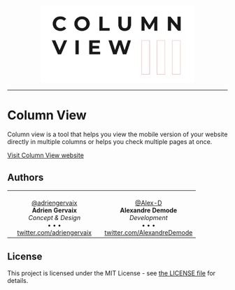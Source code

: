 <p align="center">
  <a href="https://column-view.alex-d.fr">
    <img src=".github/logo.svg" alt="Column View" width="70%">
  </a>
</p>


-----


# Column View

Column view is a tool that helps you view the mobile version of your website directly in multiple columns or helps you check multiple pages at once.

[Visit Column View website](https://column-view.alex-d.fr)


## Authors

<table>
<tbody>
  <tr width="100%">
    <td align="center" width="50%">
      <a href="https://github.com/adriengervaix">
        <img src="https://avatars2.githubusercontent.com/u/8452031?s=150&v=4" alt=""><br>
        @adriengervaix
      </a> <br>
      <strong>Adrien Gervaix</strong><br>
      <em>Concept & Design</em><br>
      &bull; &bull; &bull;<br>
      <a href="https://twitter.com/adriengervaix">
        twitter.com/adriengervaix
      </a>
    </td>
    <td align="center" width="50%">
      <a href="https://github.com/Alex-D">
        <img src="https://avatars2.githubusercontent.com/u/426843?s=150&v=4" alt=""><br>
        @Alex-D
      </a> <br>
      <strong>Alexandre Demode</strong><br>
      <em>Development</em><br>
      &bull; &bull; &bull;<br>
      <a href="https://twitter.com/AlexandreDemode">
        twitter.com/AlexandreDemode
      </a>
    </td>
  </tr>
</tbody>
</table>


## License

This project is licensed under the MIT License - see [the LICENSE file](LICENSE) for details.
